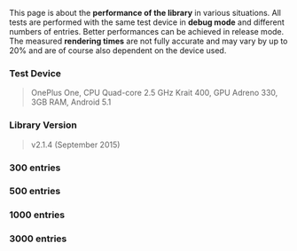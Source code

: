 This page is about the **performance of the library** in various situations. All tests are performed with the same test device in **debug mode** and different numbers of entries. Better performances can be achieved in release mode. The measured **rendering times** are not fully accurate and may vary by up to 20% and are of course also dependent on the device used.

### Test Device
> OnePlus One, CPU Quad-core 2.5 GHz Krait 400, GPU Adreno 330, 3GB RAM, Android 5.1

### Library Version
> v2.1.4 (September 2015)

### 300 entries

### 500 entries

### 1000 entries

### 3000 entries